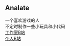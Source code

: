 ## Analate  
一个喜欢游戏的人  
不定时制作一些小玩具和小代码  
[工作室B站](https://space.bilibili.com/473292188)  
[个人B站](https://space.bilibili.com/96451240)
